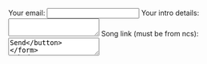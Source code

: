 
<form
  action="https://formspree.io/f/xqkwqaby"
  method="POST"
>
  <label>
    Your email:
    <input type="email" name="_replyto">
  </label>
  <label>
    Your intro details:
    <textarea name="message"></textarea>
  </label>
  <label>
  Song link (must be from ncs):
  <textarea name="message></textarea>
  </label
  <!-- your other form fields go here -->
  <button type="submit">Send</button>
</form>
